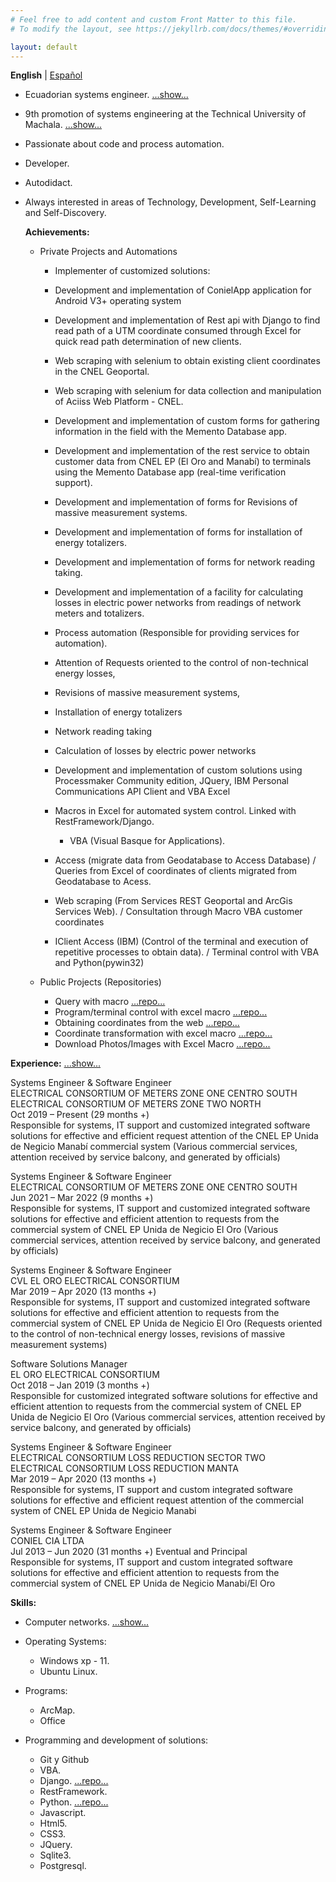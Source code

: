 ```yaml
---
# Feel free to add content and custom Front Matter to this file.
# To modify the layout, see https://jekyllrb.com/docs/themes/#overriding-theme-defaults

layout: default
---
```



  **English**  |  [Español](/indexSpanish "Versión en Español")  



* Ecuadorian systems engineer. [...show...](/res/titulo "Registration of Systems Engineer Title")
* 9th promotion of systems engineering at the Technical University of Machala. [...show...](/res/registrotitulacion "Systems Engineer Title Registration")
* Passionate about code and process automation.
* Developer.
* Autodidact.
* Always interested in areas of Technology, Development, Self-Learning and Self-Discovery.


  **Achievements:**

   - Private Projects and Automations

     - Implementer of customized solutions:
      - Development and implementation of ConielApp application for Android V3+ operating system
      - Development and implementation of Rest api with Django to find read path of a UTM coordinate consumed through Excel for quick read path determination of new clients.
      - Web scraping with selenium to obtain existing client coordinates in the CNEL Geoportal.
      - Web scraping with selenium for data collection and manipulation of Aciiss Web Platform - CNEL.
      - Development and implementation of custom forms for gathering information in the field with the Memento Database app.
      - Development and implementation of the rest service to obtain customer data from CNEL EP (El Oro and Manabí) to terminals using the Memento Database app (real-time verification support).
      - Development and implementation of forms for Revisions of massive measurement systems.
      - Development and implementation of forms for installation of energy totalizers.
      - Development and implementation of forms for network reading taking.
      - Development and implementation of a facility for calculating losses in electric power networks from readings of network meters and totalizers.


     - Process automation (Responsible for providing services for automation).

      - Attention of Requests oriented to the control of non-technical energy losses,
      - Revisions of massive measurement systems,
      - Installation of energy totalizers
      - Network reading taking
      - Calculation of losses by electric power networks
      - Development and implementation of custom solutions using Processmaker Community edition, JQuery, IBM Personal Communications API Client and VBA Excel

     - Macros in Excel for automated system control. Linked with RestFramework/Django.
       - VBA (Visual Basque for Applications).
     - Access (migrate data from Geodatabase to Access Database) / Queries from Excel of coordinates of clients migrated from Geodatabase to Acess.
     - Web scraping (From Services REST Geoportal and ArcGis Services Web). / Consultation through Macro VBA customer coordinates
     - IClient Access (IBM) (Control of the terminal and execution of repetitive processes to obtain data). / Terminal control with VBA and Python(pywin32)


   - Public Projects (Repositories)

     - Query with macro [...repo...](https://github.com/JhonssonC/querywithODBCISeriesAccessVBA "Repository")
     - Program/terminal control with excel macro [...repo...](https://github.com/JhonssonC/controlPCISeriesAfromExcel "Repository")
     - Obtaining coordinates from the web [...repo...](https://github.com/JhonssonC/coordsFromGeoportaltoExcel "Repository")
     - Coordinate transformation with excel macro [...repo...](https://github.com/JhonssonC/transfCoordExcelUTMLtLn "Repository")
     - Download Photos/Images with Excel Macro [...repo...](https://github.com/JhonssonC/downloadPhotosWithExcel "Repository")


**Experience:** [...show...](/res/iess "Social Security Certificate")

  Systems Engineer & Software Engineer  
  ELECTRICAL CONSORTIUM OF METERS ZONE ONE CENTRO SOUTH  
  ELECTRICAL CONSORTIUM OF METERS ZONE TWO NORTH  
  Oct 2019 – Present (29 months +)  
  Responsible for systems, IT support and customized integrated software solutions for effective and efficient request attention of the CNEL EP Unida de Negicio Manabí commercial system (Various commercial services, attention received by service balcony, and generated by officials)  

  Systems Engineer & Software Engineer  
  ELECTRICAL CONSORTIUM OF METERS ZONE ONE CENTRO SOUTH  
  Jun 2021 – Mar 2022 (9 months +)  
  Responsible for systems, IT support and customized integrated software solutions for effective and efficient attention to requests from the commercial system of CNEL EP Unida de Negicio El Oro (Various commercial services, attention received by service balcony, and generated by officials)  

  Systems Engineer & Software Engineer  
  CVL EL ORO ELECTRICAL CONSORTIUM  
  Mar 2019 – Apr 2020 (13 months +)  
  Responsible for systems, IT support and customized integrated software solutions for effective and efficient attention to requests from the commercial system of CNEL EP Unida de Negicio El Oro (Requests oriented to the control of non-technical energy losses, revisions of massive measurement systems)  

  Software Solutions Manager  
  EL ORO ELECTRICAL CONSORTIUM  
  Oct 2018 – Jan 2019 (3 ​​months +)  
  Responsible for customized integrated software solutions for effective and efficient attention to requests from the commercial system of CNEL EP Unida de Negicio El Oro (Various commercial services, attention received by service balcony, and generated by officials)  

  Systems Engineer & Software Engineer  
  ELECTRICAL CONSORTIUM LOSS REDUCTION SECTOR TWO  
  ELECTRICAL CONSORTIUM LOSS REDUCTION MANTA  
  Mar 2019 – Apr 2020 (13 months +)  
  Responsible for systems, IT support and custom integrated software solutions for effective and efficient request attention of the commercial system of CNEL EP Unida de Negicio Manabi  

  Systems Engineer & Software Engineer  
  CONIEL CIA LTDA  
  Jul 2013 – Jun 2020 (31 months +) Eventual and Principal  
  Responsible for systems, IT support and custom integrated software solutions for effective and efficient attention to requests from the commercial system of CNEL EP Unida de Negicio Manabi/El Oro  


**Skills:**

 - Computer networks.  [...show...](/res/ccna1 "Cisco Certificate")
 
 - Operating Systems:
   - Windows xp - 11.
   - Ubuntu Linux.

 - Programs:
   - ArcMap.
   - Office

 - Programming and development of solutions:
   - Git y Github
   - VBA.
   - Django.  [...repo...](https://github.com/JhonssonC/PracticasDjango "Practices")
   - RestFramework.
   - Python.  [...repo...](https://github.com/JhonssonC/PythonUdemi2021_NotasEsp "Practices")
   - Javascript.
   - Html5.
   - CSS3.
   - JQuery.
   - Sqlite3.
   - Postgresql.

